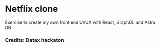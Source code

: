 # Netflix clone 

Exercise to create my own front end UI/UX with React, GraphQL and Astra DB

### Credits: Datax hackaton
